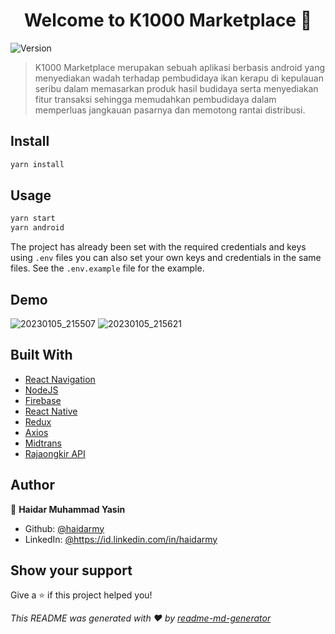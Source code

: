 <h1 align="center">Welcome to K1000 Marketplace 👋</h1>
<p>
  <img alt="Version" src="https://img.shields.io/badge/version-0.0.1-blue.svg?cacheSeconds=2592000" />
</p>

> K1000 Marketplace merupakan sebuah aplikasi berbasis android yang menyediakan wadah terhadap pembudidaya ikan kerapu di kepulauan seribu dalam memasarkan produk hasil budidaya serta menyediakan fitur transaksi sehingga memudahkan pembudidaya dalam memperluas jangkauan pasarnya dan memotong rantai distribusi.

## Install

```sh
yarn install
```

## Usage

```sh
yarn start
yarn android
```
The project has already been set with the required credentials and keys using `.env` files you can also set your own keys and credentials in the same files.
See the `.env.example` file for the example.

## Demo

![20230105_215507](https://user-images.githubusercontent.com/39584334/210811172-31a3520c-f65a-45fa-a713-dcc0389e712f.gif)
![20230105_215621](https://user-images.githubusercontent.com/39584334/210810650-fb6d34ac-5be3-410b-b653-6d9d692194a3.gif)


## Built With

- [React Navigation](https://reactnavigation.org/)
- [NodeJS](https://nodejs.org/en/)
- [Firebase](https://firebase.google.com/)
- [React Native](https://reactnative.dev/)
- [Redux](https://redux.js.org/)
- [Axios](https://axios-http.com/docs/intro)
- [Midtrans](https://midtrans.com)
- [Rajaongkir API](https://rajaongkir.com)

## Author

👤 **Haidar Muhammad Yasin**

* Github: [@haidarmy](https://github.com/haidarmy)
* LinkedIn: [@https:\/\/id.linkedin.com\/in\/haidarmy](https://linkedin.com/in/https:\/\/id.linkedin.com\/in\/haidarmy)

## Show your support

Give a ⭐️ if this project helped you!



_This README was generated with ❤️ by [readme-md-generator](https://github.com/kefranabg/readme-md-generator)_

